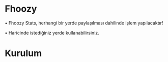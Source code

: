 # Fhoozy

• Fhoozy Stats, herhangi bir yerde paylaşılması dahilinde işlem yapılacaktır!

• Haricinde istediğiniz yerde kullanabilirsiniz.

# Kurulum

